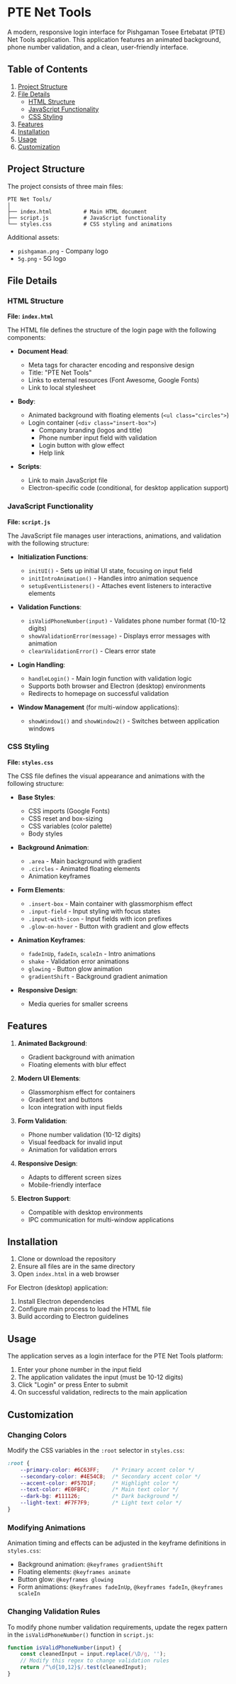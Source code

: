 # PTE Net Tools

A modern, responsive login interface for Pishgaman Tosee Ertebatat (PTE) Net Tools application. This application features an animated background, phone number validation, and a clean, user-friendly interface.

## Table of Contents

1. [Project Structure](#project-structure)
2. [File Details](#file-details)
   - [HTML Structure](#html-structure)
   - [JavaScript Functionality](#javascript-functionality)
   - [CSS Styling](#css-styling)
3. [Features](#features)
4. [Installation](#installation)
5. [Usage](#usage)
6. [Customization](#customization)

## Project Structure

The project consists of three main files:

```
PTE Net Tools/
│
├── index.html          # Main HTML document
├── script.js           # JavaScript functionality
└── styles.css          # CSS styling and animations
```

Additional assets:
- `pishgaman.png` - Company logo
- `5g.png` - 5G logo

## File Details

### HTML Structure

**File: `index.html`**

The HTML file defines the structure of the login page with the following components:

- **Document Head**:
  - Meta tags for character encoding and responsive design
  - Title: "PTE Net Tools"
  - Links to external resources (Font Awesome, Google Fonts)
  - Link to local stylesheet

- **Body**:
  - Animated background with floating elements (`<ul class="circles">`)
  - Login container (`<div class="insert-box">`)
    - Company branding (logos and title)
    - Phone number input field with validation
    - Login button with glow effect
    - Help link

- **Scripts**:
  - Link to main JavaScript file
  - Electron-specific code (conditional, for desktop application support)

### JavaScript Functionality

**File: `script.js`**

The JavaScript file manages user interactions, animations, and validation with the following structure:

- **Initialization Functions**:
  - `initUI()` - Sets up initial UI state, focusing on input field
  - `initIntroAnimation()` - Handles intro animation sequence
  - `setupEventListeners()` - Attaches event listeners to interactive elements

- **Validation Functions**:
  - `isValidPhoneNumber(input)` - Validates phone number format (10-12 digits)
  - `showValidationError(message)` - Displays error messages with animation
  - `clearValidationError()` - Clears error state

- **Login Handling**:
  - `handleLogin()` - Main login function with validation logic
  - Supports both browser and Electron (desktop) environments
  - Redirects to homepage on successful validation

- **Window Management** (for multi-window applications):
  - `showWindow1()` and `showWindow2()` - Switches between application windows

### CSS Styling

**File: `styles.css`**

The CSS file defines the visual appearance and animations with the following structure:

- **Base Styles**:
  - CSS imports (Google Fonts)
  - CSS reset and box-sizing
  - CSS variables (color palette)
  - Body styles

- **Background Animation**:
  - `.area` - Main background with gradient
  - `.circles` - Animated floating elements
  - Animation keyframes

- **Form Elements**:
  - `.insert-box` - Main container with glassmorphism effect
  - `.input-field` - Input styling with focus states
  - `.input-with-icon` - Input fields with icon prefixes
  - `.glow-on-hover` - Button with gradient and glow effects

- **Animation Keyframes**:
  - `fadeInUp`, `fadeIn`, `scaleIn` - Intro animations
  - `shake` - Validation error animations
  - `glowing` - Button glow animation
  - `gradientShift` - Background gradient animation

- **Responsive Design**:
  - Media queries for smaller screens

## Features

1. **Animated Background**:
   - Gradient background with animation
   - Floating elements with blur effect

2. **Modern UI Elements**:
   - Glassmorphism effect for containers
   - Gradient text and buttons
   - Icon integration with input fields

3. **Form Validation**:
   - Phone number validation (10-12 digits)
   - Visual feedback for invalid input
   - Animation for validation errors

4. **Responsive Design**:
   - Adapts to different screen sizes
   - Mobile-friendly interface

5. **Electron Support**:
   - Compatible with desktop environments
   - IPC communication for multi-window applications

## Installation

1. Clone or download the repository
2. Ensure all files are in the same directory
3. Open `index.html` in a web browser

For Electron (desktop) application:
1. Install Electron dependencies
2. Configure main process to load the HTML file
3. Build according to Electron guidelines

## Usage

The application serves as a login interface for the PTE Net Tools platform:

1. Enter your phone number in the input field
2. The application validates the input (must be 10-12 digits)
3. Click "Login" or press Enter to submit
4. On successful validation, redirects to the main application

## Customization

### Changing Colors

Modify the CSS variables in the `:root` selector in `styles.css`:

```css
:root {
    --primary-color: #6C63FF;    /* Primary accent color */
    --secondary-color: #4E54C8;  /* Secondary accent color */
    --accent-color: #F57D1F;     /* Highlight color */
    --text-color: #E0FBFC;       /* Main text color */
    --dark-bg: #111126;          /* Dark background */
    --light-text: #F7F7F9;       /* Light text color */
}
```

### Modifying Animations

Animation timing and effects can be adjusted in the keyframe definitions in `styles.css`:

- Background animation: `@keyframes gradientShift`
- Floating elements: `@keyframes animate`
- Button glow: `@keyframes glowing`
- Form animations: `@keyframes fadeInUp`, `@keyframes fadeIn`, `@keyframes scaleIn`

### Changing Validation Rules

To modify phone number validation requirements, update the regex pattern in the `isValidPhoneNumber()` function in `script.js`:

```javascript
function isValidPhoneNumber(input) {
    const cleanedInput = input.replace(/\D/g, '');
    // Modify this regex to change validation rules
    return /^\d{10,12}$/.test(cleanedInput);
}
```